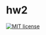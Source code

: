 # hw2

[![MIT license](https://img.shields.io/badge/license-MIT-blue.svg)](https://github.com/Walingar/fp-homework/blob/master/hw2/LICENSE)
